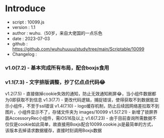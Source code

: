 # Introduce

 * script     : 10099.js
 * version    : 1.1
 * author     : wuhu.（50岁，来自大佬国的一点乐色
 * date       : 2023-07-03
 * github     : https://github.com/wuhuhuuuu/study/tree/main/Scriptable/10099
 * Changelog  : 
### v1.0(7.2) - 基本完成所有布局，配合boxjs食用
### v1.1(7.3) - 文字排版调整，抄了亿点点代码😂
v1.2(7.5) - 直接做掉cookie失效的通知，防止无效通知刷屏😂，当小组件数据都为0即获取不到信息
v1.3(7.7) - 更改代码逻辑，捕捉错误，使得获取不到数据能显示小组件，不至于ssl错误
v1.4(7.10) - logo缓存机制，防止后续因网络差拉取不到图片，小组件显示不了，存储文件夹为 images/10099
v1.5(7.21) - 新增了锁屏界面AccessoryRec小组件，需iOS16及以上
v1.6(7.23) - 由于目前查询所需数据不仅仅是cookie如此简单，故直接用Boxjs配合10099.cookie.js是最简单的方式，该版本去掉请求数据缓存，直接时刻调用Boxjs数据